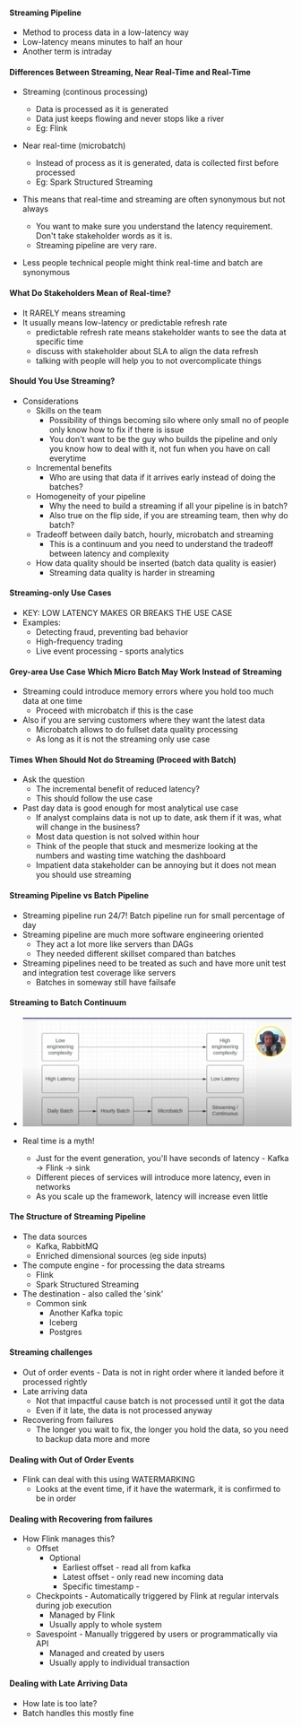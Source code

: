 #### Streaming Pipeline

- Method to process data in a low-latency way
- Low-latency means minutes to half an hour
- Another term is intraday

#### Differences Between Streaming, Near Real-Time and Real-Time

- Streaming (continous processing)
    - Data is processed as it is generated
    - Data just keeps flowing and never stops like a river
    - Eg: Flink

- Near real-time (microbatch)
    - Instead of process as it is generated, data is collected first before processed
    - Eg: Spark Structured Streaming

- This means that real-time and streaming are often synonymous but not always
    - You want to make sure you understand the latency requirement. Don't take stakeholder words as it is.
    - Streaming pipeline are very rare.
- Less people technical people might think real-time and batch are synonymous

#### What Do Stakeholders Mean of Real-time?

- It RARELY means streaming
- It usually means low-latency or predictable refresh rate
    - predictable refresh rate means stakeholder wants to see the data at specific time
    - discuss with stakeholder about SLA to align the data refresh
    - talking with people will help you to not overcomplicate things

#### Should You Use Streaming?

- Considerations
    - Skills on the team
        - Possibility of things becoming silo where only small no of people only know how to fix if there is issue
        - You don't want to be the guy who builds the pipeline and only you know how to deal with it, not fun when you have on call everytime
    - Incremental benefits
        - Who are using that data if it arrives early instead of doing the batches?
    - Homogeneity of your pipeline
        - Why the need to build a streaming if all your pipeline is in batch?
        - Also true on the flip side, if you are streaming team, then why do batch?
    - Tradeoff between daily batch, hourly, microbatch and streaming
        - This is a continuum and you need to understand the tradeoff between latency and complexity
    - How data quality should be inserted (batch data quality is easier)
        - Streaming data quality is harder in streaming

#### Streaming-only Use Cases

- KEY: LOW LATENCY MAKES OR BREAKS THE USE CASE
- Examples:
    - Detecting fraud, preventing bad behavior
    - High-frequency trading
    - Live event processing - sports analytics

#### Grey-area Use Case Which Micro Batch May Work Instead of Streaming

- Streaming could introduce memory errors where you hold too much data at one time
    - Proceed with microbatch if this is the case
- Also if you are serving customers where they want the latest data
    - Microbatch allows to do fullset data quality processing
    - As long as it is not the streaming only use case

#### Times When Should Not do Streaming (Proceed with Batch)

- Ask the question
    - The incremental benefit of reduced latency?
    - This should follow the use case
- Past day data is good enough for most analytical use case
    - If analyst complains data is not up to date, ask them if it was, what will change in the business?
    - Most data question is not solved within hour
    - Think of the people that stuck and mesmerize looking at the numbers and wasting time watching the dashboard
    - Impatient data stakeholder can be annoying but it does not mean you should use streaming

#### Streaming Pipeline vs Batch Pipeline

- Streaming pipeline run 24/7! Batch pipeline run for small percentage of day
- Streaming pipeline are much more software engineering oriented
    - They act a lot more like servers than DAGs
    - They needed different skillset compared than batches
- Streaming pipelines need to be treated as such and have more unit test and integration test coverage like servers
    - Batches in someway still have failsafe

#### Streaming to Batch Continuum

- ![alt text](../assets/image.png)

- Real time is a myth!
    - Just for the event generation, you'll have seconds of latency - Kafka -> Flink -> sink
    - Different pieces of services will introduce more latency, even in networks
    - As you scale up the framework, latency will increase even little

#### The Structure of Streaming Pipeline

- The data sources
    - Kafka, RabbitMQ
    - Enriched dimensional sources (eg side inputs)
- The compute engine - for processing the data streams
    - Flink
    - Spark Structured Streaming
- The destination - also called the 'sink'
    - Common sink
        - Another Kafka topic
        - Iceberg
        - Postgres

#### Streaming challenges

- Out of order events
        - Data is not in right order where it landed before it processed rightly
- Late arriving data
    - Not that impactful cause batch is not processed until it got the data
    - Even if it late, the data is not processed anyway
- Recovering from failures
    - The longer you wait to fix, the longer you hold the data, so you need to backup data more and more

#### Dealing with Out of Order Events

- Flink can deal with this using WATERMARKING
    - Looks at the event time, if it have the watermark, it is confirmed to be in order

#### Dealing with Recovering from failures

- How Flink manages this?
    - Offset
        - Optional
            - Earliest offset - read all from kafka
            - Latest offset - only read new incoming data
            - Specific timestamp - 
    - Checkpoints - Automatically triggered by Flink at regular intervals during job execution
        - Managed by Flink
        - Usually apply to whole system
    - Savespoint - Manually triggered by users or programmatically via API
        - Managed and created by users
        - Usually apply to individual transaction

#### Dealing with Late Arriving Data

- How late is too late?
- Batch handles this mostly fine

